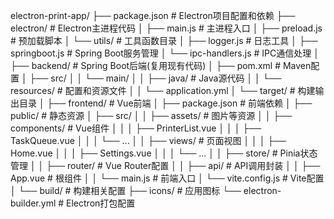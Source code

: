 electron-print-app/
├── package.json              # Electron项目配置和依赖
├── electron/                 # Electron主进程代码
│   ├── main.js               # 主进程入口
│   ├── preload.js            # 预加载脚本
│   └── utils/                # 工具函数目录
│       ├── logger.js         # 日志工具
│       ├── springboot.js     # Spring Boot服务管理
│       └── ipc-handlers.js   # IPC通信处理
│
├── backend/                  # Spring Boot后端(复用现有代码)
│   ├── pom.xml               # Maven配置
│   ├── src/
│   │   └── main/
│   │       ├── java/         # Java源代码
│   │       └── resources/    # 配置和资源文件
│   │           └── application.yml
│   └── target/               # 构建输出目录
│
├── frontend/                 # Vue前端
│   ├── package.json          # 前端依赖
│   ├── public/               # 静态资源
│   ├── src/
│   │   ├── assets/           # 图片等资源
│   │   ├── components/       # Vue组件
│   │   │   ├── PrinterList.vue
│   │   │   ├── TaskQueue.vue
│   │   │   └── ...
│   │   ├── views/            # 页面视图
│   │   │   ├── Home.vue
│   │   │   ├── Settings.vue
│   │   │   └── ...
│   │   ├── store/            # Pinia状态管理
│   │   ├── router/           # Vue Router配置
│   │   ├── api/              # API调用封装
│   │   ├── App.vue           # 根组件
│   │   └── main.js           # 前端入口
│   └── vite.config.js        # Vite配置
│
└── build/                    # 构建相关配置
    ├── icons/                # 应用图标
    └── electron-builder.yml  # Electron打包配置
